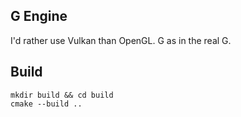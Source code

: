 ## G Engine
I'd rather use Vulkan than OpenGL.
G as in the real G.

## Build
```
mkdir build && cd build
cmake --build ..
```
